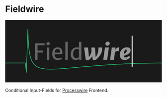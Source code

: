 # Fieldwire

![](logo.svg)

Conditional Input-Fields for [Processwire](https://github.com/ryancramerdesign/ProcessWire) Frontend.